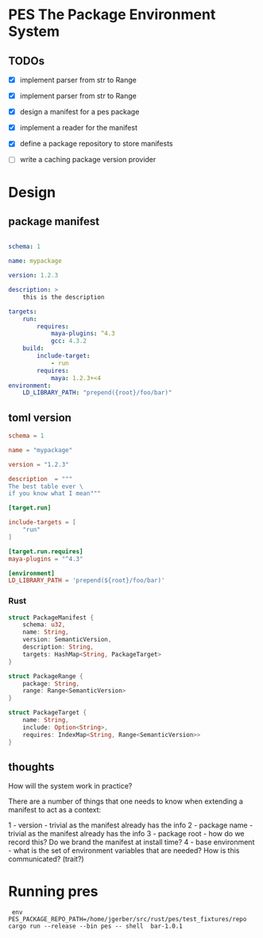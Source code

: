 # PES The Package Environment System

## TODOs
- [x] implement parser from str to  Range<SemanticVersion>
- [x] implement parser from str to  Range<Number>
- [x] design a manifest for a pes package
- [x] implement a reader for the manifest 
- [x] define a package repository to store manifests 
- [ ] write a caching package version provider 


# Design

## package manifest
```yaml

schema: 1

name: mypackage

version: 1.2.3

description: >
    this is the description

targets:
    run:
        requires:
            maya-plugins: ^4.3
            gcc: 4.3.2
    build:
        include-target:
            - run
        requires:
            maya: 1.2.3+<4
environment:
    LD_LIBRARY_PATH: "prepend({root}/foo/bar)"

```

## toml version

```toml
schema = 1

name = "mypackage"

version = "1.2.3"

description  = """
The best table ever \
if you know what I mean"""

[target.run]

include-targets = [
    "run"
]

[target.run.requires]
maya-plugins = "^4.3"

[environment]
LD_LIBRARY_PATH = 'prepend(${root}/foo/bar)'

```

### Rust
```rust
struct PackageManifest {
    schema: u32,
    name: String,
    version: SemanticVersion,
    description: String,
    targets: HashMap<String, PackageTarget>
}

struct PackageRange {
    package: String,
    range: Range<SemanticVersion>
}

struct PackageTarget {
    name: String,
    include: Option<String>,
    requires: IndexMap<String, Range<SemanticVersion>>
}
```

## thoughts

How will the system work in practice?

There are a number of things that one needs to know when extending a manifest to act as a context:

1 - version - trivial as the manifest already has the info
2 - package name - trivial as the manifest already has the info
3 - package root - how do we record this? Do we brand the manifest at install time?
4 - base environment - what is the set of environment variables that are needed? How is this communicated? (trait?)

# Running pres

```
 env PES_PACKAGE_REPO_PATH=/home/jgerber/src/rust/pes/test_fixtures/repo cargo run --release --bin pes -- shell  bar-1.0.1
 ```
